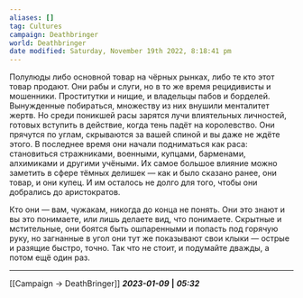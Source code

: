 ```yaml
---
aliases: []
tag: Cultures
campaign: Deathbringer
world: Deathbringer
date modified: Saturday, November 19th 2022, 8:18:41 pm
---
```

Полулюды либо основной товар на чёрных рынках, либо те кто этот товар продают. Они рабы и слуги, но в то же время рецидивисты и мошенники. Проститутки и нищие, и владельцы пабов и борделей. Вынужденные побираться, множеству из них внушили менталитет жертв. Но среди поникшей расы зарятся лучи влиятельных личностей, готовых вступить в действие, когда тень падёт на королевство. Они прячутся по углам, скрываются за вашей спиной и вы даже не ждёте этого.
В последнее время они начали подниматься как раса: становиться стражниками, военными, купцами, барменами, алхимиками и другими учёными. Их самое большое влияние можно заметить в сфере тёмных делишек — как и было сказано ранее, они товар, и они купец. И им осталось не долго для того, чтобы они добрались до аристократов.

Кто они — вам, чужакам, никогда до конца не понять. Они это знают и вы это понимаете, или лишь делаете вид, что понимаете.
Скрытные и мстительные, они боятся быть ошпаренными и попасть под горячую руку, но загнанные в угол они тут же показывают свои клыки — острые и разящие быстро, точно. Так что не стоит, и подумайте дважды, а потом ещё один раз.
___
[[Campaign → DeathBringer]]
***2023-01-09*** **|** ***05:32***
 


